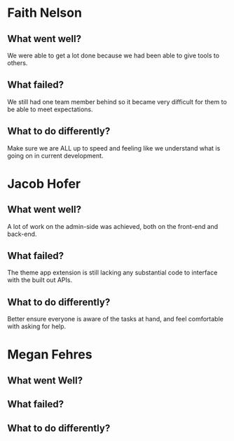 # Faith Nelson
## What went well?
We were able to get a lot done because we had been able to give tools to others.

## What failed?
We still had one team member behind so it became very difficult for them to be able to meet expectations. 

## What to do differently?
Make sure we are ALL up to speed and feeling like we understand what is going on in current development. 

# Jacob Hofer
## What went well?
A lot of work on the admin-side was achieved, both on the front-end and back-end. 

## What failed?
The theme app extension is still lacking any substantial code to interface with the built out APIs.

## What to do differently?
Better ensure everyone is aware of the tasks at hand, and feel comfortable with asking for help.

# Megan Fehres
## What went Well?

## What failed? 

## What to do differently?
